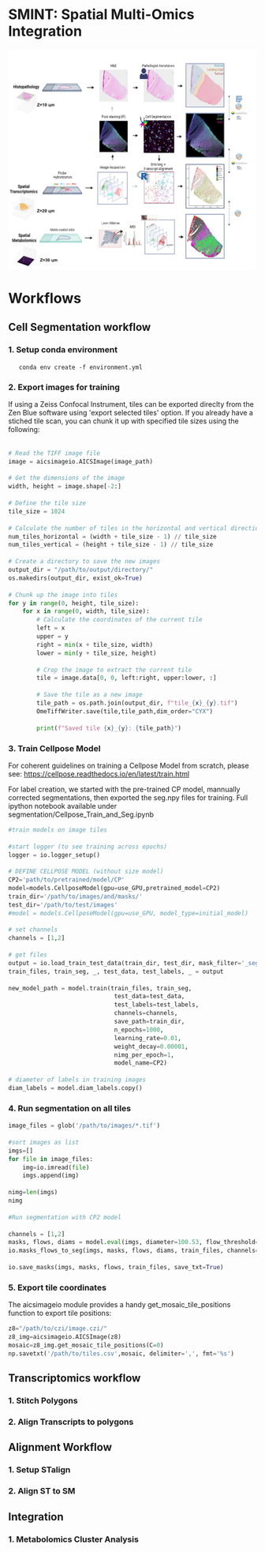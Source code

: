 # SMINT: Spatial Multi-Omics Integration

![Workflow Image](https://github.com/JurgenKriel/SMINT/raw/main/SpatialSegPaper_v2.png)

# Workflows

## Cell Segmentation workflow

### 1. Setup conda environment

```
   conda env create -f environment.yml
```
### 2. Export images for training

If using a Zeiss Confocal Instrument, tiles can be exported direclty from the Zen Blue software using 'export selected tiles' option. 
If you already have a stiched tile scan, you can chunk it up with specified tile sizes using the following: 

```python

# Read the TIFF image file
image = aicsimageio.AICSImage(image_path)

# Get the dimensions of the image
width, height = image.shape[-2:]

# Define the tile size
tile_size = 1024

# Calculate the number of tiles in the horizontal and vertical directions
num_tiles_horizontal = (width + tile_size - 1) // tile_size
num_tiles_vertical = (height + tile_size - 1) // tile_size

# Create a directory to save the new images
output_dir = "/path/to/output/directory/"
os.makedirs(output_dir, exist_ok=True)

# Chunk up the image into tiles
for y in range(0, height, tile_size):
    for x in range(0, width, tile_size):
        # Calculate the coordinates of the current tile
        left = x
        upper = y
        right = min(x + tile_size, width)
        lower = min(y + tile_size, height)

        # Crop the image to extract the current tile
        tile = image.data[0, 0, left:right, upper:lower, :]

        # Save the tile as a new image
        tile_path = os.path.join(output_dir, f"tile_{x}_{y}.tif")
        OmeTiffWriter.save(tile,tile_path,dim_order="CYX")

        print(f"Saved tile {x}_{y}: {tile_path}")
```


### 3. Train Cellpose Model 

For coherent guidelines on training a Cellpose Model from scratch, please see: https://cellpose.readthedocs.io/en/latest/train.html

For label creation, we started with the pre-trained CP model, mannually corrected segmentations, then exported the seg.npy files for training.
Full ipython notebook available under segmentation/Cellpose_Train_and_Seg.ipynb

```python
#train models on image tiles 

#start logger (to see training across epochs)
logger = io.logger_setup()

# DEFINE CELLPOSE MODEL (without size model)
CP2='path/to/pretrained/model/CP'
model=models.CellposeModel(gpu=use_GPU,pretrained_model=CP2)
train_dir='/path/to/images/and/masks/'
test_dir='/path/to/test/images'
#model = models.CellposeModel(gpu=use_GPU, model_type=initial_model)

# set channels
channels = [1,2]

# get files
output = io.load_train_test_data(train_dir, test_dir, mask_filter='_seg.npy')
train_files, train_seg, _, test_data, test_labels, _ = output

new_model_path = model.train(train_files, train_seg, 
                              test_data=test_data,
                              test_labels=test_labels,
                              channels=channels, 
                              save_path=train_dir, 
                              n_epochs=1000,
                              learning_rate=0.01, 
                              weight_decay=0.00001, 
                              nimg_per_epoch=1,
                              model_name=CP2)

# diameter of labels in training images
diam_labels = model.diam_labels.copy()

```

### 4. Run segmentation on all tiles

```python
image_files = glob('/path/to/images/*.tif')

#sort images as list
imgs=[]
for file in image_files:
    img=io.imread(file)
    imgs.append(img)

nimg=len(imgs)
nimg

#Run segmentation with CP2 model

channels = [1,2]
masks, flows, diams = model.eval(imgs, diameter=100.53, flow_threshold=3,cellprob_threshold=-3, channels=channels, min_size=99, normalize=True)
io.masks_flows_to_seg(imgs, masks, flows, diams, train_files, channels=channels)

io.save_masks(imgs, masks, flows, train_files, save_txt=True)
```

### 5. Export tile coordinates
The aicsimageio module provides a handy get_mosaic_tile_positions function to export tile positions:
```python
z8="/path/to/czi/image.czi/"
z8_img=aicsimageio.AICSImage(z8)
mosaic=z8_img.get_mosaic_tile_positions(C=0)
np.savetxt('/path/to/tiles.csv',mosaic, delimiter=',', fmt='%s')
```


## Transcriptomics workflow  

### 1. Stitch Polygons

### 2. Align Transcripts to polygons

## Alignment Workflow

### 1. Setup STalign

### 2. Align ST to SM

## Integration 

### 1. Metabolomics Cluster Analysis 
